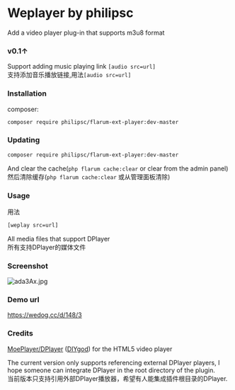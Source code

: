 # Weplayer by philipsc
Add a video player plug-in that supports m3u8 format

### v0.1↑
Support adding music playing link `[audio src=url]`  
支持添加音乐播放链接,用法`[audio src=url]`

### Installation
composer:
```sh
composer require philipsc/flarum-ext-player:dev-master
```

### Updating
```sh
composer require philipsc/flarum-ext-player:dev-master
```

And clear the cache(`php flarum cache:clear` or clear from the admin panel)  
然后清除缓存(`php flarum cache:clear` 或从管理面板清除)

### Usage
用法
```sh
[weplay src=url]
```
All media files that support DPlayer  
所有支持DPlayer的媒体文件

### Screenshot
![ada3Ax.jpg](https://s1.ax1x.com/2020/08/03/ada3Ax.jpg)

### Demo url
https://wedog.cc/d/148/3

### Credits
[MoePlayer/DPlayer](https://github.com/MoePlayer/DPlayer) ([DIYgod](https://github.com/DIYgod)) for the HTML5 video player

The current version only supports referencing external DPlayer players, I hope someone can integrate DPlayer in the root directory of the plugin.  
当前版本只支持引用外部DPlayer播放器，希望有人能集成插件根目录的DPlayer.
